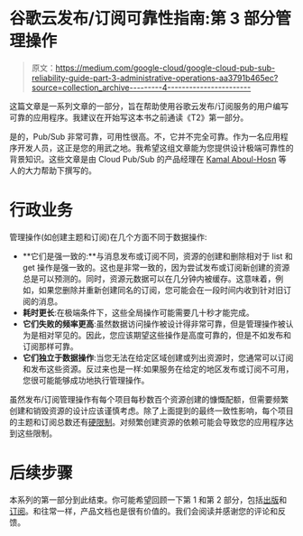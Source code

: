 # 谷歌云发布/订阅可靠性指南:第 3 部分管理操作

> 原文：<https://medium.com/google-cloud/google-cloud-pub-sub-reliability-guide-part-3-administrative-operations-aa3791b465ec?source=collection_archive---------4----------------------->

这篇文章是一系列文章的一部分，旨在帮助使用谷歌云发布/订阅服务的用户编写可靠的应用程序。我建议在开始写这本书之前通读《T2》第一部分。

是的，Pub/Sub 非常可靠，可用性很高。不，它并不完全可靠。作为一名应用程序开发人员，这正是您的用武之地。我希望这组文章能为您提供设计极端可靠性的背景知识。这些文章是由 Cloud Pub/Sub 的产品经理在 [Kamal Aboul-Hosn](https://medium.com/u/4f61f6483c5f?source=post_page-----12577b9069fd--------------------------------) 等人的大力帮助下撰写的。

# 行政业务

管理操作(如创建主题和订阅)在几个方面不同于数据操作:

*   **它们是强一致的:**与消息发布或订阅不同，资源的创建和删除相对于 list 和 get 操作是强一致的。这也是非常一致的，因为尝试发布或订阅新创建的资源总是可以预测的。同时，资源元数据可以在几分钟内被缓存。这意味着，例如，如果您删除并重新创建同名的订阅，您可能会在一段时间内收到针对旧订阅的消息。
*   **耗时更长**:在极端条件下，这些全局操作可能需要几十秒才能完成。
*   **它们失败的频率更高**:虽然数据访问操作被设计得非常可靠，但是管理操作被认为是相对罕见的。因此，您应该期望这些操作是高度可靠的，但是不如发布和订阅那样可靠。
*   **它们独立于数据操作**:当您无法在给定区域创建或列出资源时，您通常可以订阅和发布这些资源。反过来也是一样:如果服务在给定的地区发布或订阅不可用，您很可能能够成功地执行管理操作。

虽然发布/订阅管理操作有每个项目每秒数百个资源创建的慷慨配额，但需要频繁创建和销毁资源的设计应该谨慎考虑。除了上面提到的最终一致性影响，每个项目的主题和订阅总数还有[硬限制](https://cloud.google.com/pubsub/quotas)。对频繁创建资源的依赖可能会导致您的应用程序达到这些限制。

# 后续步骤

本系列的第一部分到此结束。你可能希望回顾一下第 1 和第 2 部分，包括[出版](/@kir-gcp/google-cloud-pub-sub-reliability-user-guide-part-1-publishing-12577b9069fd)和[订阅](/@kir-gcp/google-cloud-pub-sub-reliability-guide-part-2-subscribing-16b6b5b89182)。和往常一样，产品文档也是很有价值的。我们会阅读并感谢您的评论和反馈。